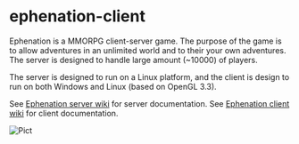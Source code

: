ephenation-client
=================

Ephenation is a MMORPG client-server game.
The purpose of the game is to allow adventures in an unlimited world and to their your own adventures.
The server is designed to handle large amount (~10000) of players.

The server is designed to run on a Linux platform, and the client is design to run on both Windows and Linux
(based on OpenGL 3.3).

See [Ephenation server wiki](https://github.com/larspensjo/ephenation-server/wiki) for server documentation.
See [Ephenation client wiki](https://github.com/larspensjo/ephenation-client/wiki) for client documentation.

![Pict](https://lh5.googleusercontent.com/-osMriYp7jLg/UGcrFi1suUI/AAAAAAAAAUY/deSaaYmIsco/s650/Valley_2012-09-30.jpeg)